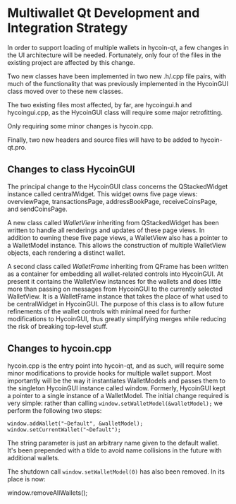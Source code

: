 Multiwallet Qt Development and Integration Strategy
===================================================

In order to support loading of multiple wallets in hycoin-qt, a few changes in the UI architecture will be needed.
Fortunately, only four of the files in the existing project are affected by this change.

Two new classes have been implemented in two new .h/.cpp file pairs, with much of the functionality that was previously
implemented in the HycoinGUI class moved over to these new classes.

The two existing files most affected, by far, are hycoingui.h and hycoingui.cpp, as the HycoinGUI class will require
some major retrofitting.

Only requiring some minor changes is hycoin.cpp.

Finally, two new headers and source files will have to be added to hycoin-qt.pro.

Changes to class HycoinGUI
---------------------------
The principal change to the HycoinGUI class concerns the QStackedWidget instance called centralWidget.
This widget owns five page views: overviewPage, transactionsPage, addressBookPage, receiveCoinsPage, and sendCoinsPage.

A new class called *WalletView* inheriting from QStackedWidget has been written to handle all renderings and updates of
these page views. In addition to owning these five page views, a WalletView also has a pointer to a WalletModel instance.
This allows the construction of multiple WalletView objects, each rendering a distinct wallet.

A second class called *WalletFrame* inheriting from QFrame has been written as a container for embedding all wallet-related
controls into HycoinGUI. At present it contains the WalletView instances for the wallets and does little more than passing on messages
from HycoinGUI to the currently selected WalletView. It is a WalletFrame instance
that takes the place of what used to be centralWidget in HycoinGUI. The purpose of this class is to allow future
refinements of the wallet controls with minimal need for further modifications to HycoinGUI, thus greatly simplifying
merges while reducing the risk of breaking top-level stuff.

Changes to hycoin.cpp
----------------------
hycoin.cpp is the entry point into hycoin-qt, and as such, will require some minor modifications to provide hooks for
multiple wallet support. Most importantly will be the way it instantiates WalletModels and passes them to the
singleton HycoinGUI instance called window. Formerly, HycoinGUI kept a pointer to a single instance of a WalletModel.
The initial change required is very simple: rather than calling `window.setWalletModel(&walletModel);` we perform the
following two steps:

	window.addWallet("~Default", &walletModel);
	window.setCurrentWallet("~Default");

The string parameter is just an arbitrary name given to the default wallet. It's been prepended with a tilde to avoid name collisions in the future with additional wallets.

The shutdown call `window.setWalletModel(0)` has also been removed. In its place is now:

window.removeAllWallets();
